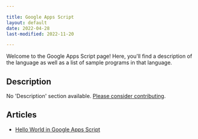 ```yaml
---

title: Google Apps Script
layout: default
date: 2022-04-28
last-modified: 2022-11-20

---
```


Welcome to the Google Apps Script page! Here, you'll find a description of the language as well as a list of sample programs in that language.

## Description

No 'Description' section available. [Please consider contributing](https://github.com/TheRenegadeCoder/sample-programs-website).

## Articles

- [Hello World in Google Apps Script](https://sampleprograms.io/projects/hello-world/google-apps-script)